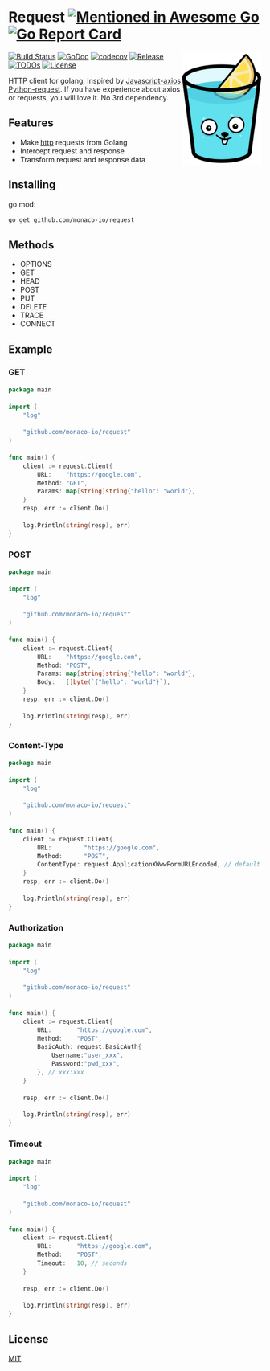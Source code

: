 # Request [![Mentioned in Awesome Go](https://awesome.re/mentioned-badge.svg)](https://github.com/avelino/awesome-go) [![Go Report Card](https://goreportcard.com/badge/github.com/monaco-io/request)](https://goreportcard.com/report/github.com/monaco-io/request)

<img align="right" width="159px" src="https://raw.githubusercontent.com/gin-gonic/logo/master/color.png">

[![Build Status](https://travis-ci.org/monaco-io/request.svg?branch=master)](https://travis-ci.org/monaco-io/request)
[![GoDoc](https://godoc.org/github.com/monaco-io/request?status.svg)](https://pkg.go.dev/github.com/monaco-io/request?tab=doc)
[![codecov](https://codecov.io/gh/monaco-io/request/branch/master/graph/badge.svg)](https://codecov.io/gh/monaco-io/request)
[![Release](https://img.shields.io/github/release/monaco-io/request.svg?style=flat-square)](https://github.com/monaco-io/request/releases)
[![TODOs](https://badgen.net/https/api.tickgit.com/badgen/github.com/monaco-io/request)](https://www.tickgit.com/browse?repo=github.com/monaco-io/request)
[![License](https://img.shields.io/github/license/monaco-io/request?style=plastic)](https://github.com/monaco-io/request/blob/master/LICENSE)
<!-- [![Sourcegraph](https://sourcegraph.com/github.com/monaco-io/request/-/badge.svg)](https://sourcegraph.com/github.com/monaco-io/request?badge) -->
<!-- [![Open Source Helpers](https://www.codetriage.com/monaco-io/request/badges/users.svg)](https://www.codetriage.com/monaco-io/request) -->
<!-- [![Join the chat at https://gitter.im/monaco-io/request](https://badges.gitter.im/Join%20Chat.svg)](https://gitter.im/monaco-io/request?utm_source=badge&utm_medium=badge&utm_campaign=pr-badge&utm_content=badge) -->

HTTP client for golang, Inspired by [Javascript-axios](https://github.com/axios/axios) [Python-request](https://github.com/psf/requests).
If you have experience about axios or requests, you will love it.
No 3rd dependency.

## Features

- Make [http](https://golang.org) requests from Golang
- Intercept request and response
- Transform request and response data

## Installing

go mod:

```bash
go get github.com/monaco-io/request
```

## Methods

- OPTIONS
- GET
- HEAD
- POST
- PUT
- DELETE
- TRACE
- CONNECT

## Example

### GET

```go
package main

import (
    "log"

    "github.com/monaco-io/request"
)

func main() {
    client := request.Client{
        URL:    "https://google.com",
        Method: "GET",
        Params: map[string]string{"hello": "world"},
    }
    resp, err := client.Do()

    log.Println(string(resp), err)
}
```

### POST

```go
package main

import (
    "log"

    "github.com/monaco-io/request"
)

func main() {
    client := request.Client{
        URL:    "https://google.com",
        Method: "POST",
        Params: map[string]string{"hello": "world"},
        Body:   []byte(`{"hello": "world"}`),
    }
    resp, err := client.Do()

    log.Println(string(resp), err)
}
```

### Content-Type

```go
package main

import (
    "log"

    "github.com/monaco-io/request"
)

func main() {
    client := request.Client{
        URL:         "https://google.com",
        Method:      "POST",
        ContentType: request.ApplicationXWwwFormURLEncoded, // default is "application/json"
    }
    resp, err := client.Do()

    log.Println(string(resp), err)
}
```

### Authorization

```go
package main

import (
    "log"

    "github.com/monaco-io/request"
)

func main() {
    client := request.Client{
        URL:       "https://google.com",
        Method:    "POST",
        BasicAuth: request.BasicAuth{
            Username:"user_xxx",
            Password:"pwd_xxx",
        }, // xxx:xxx
    }

    resp, err := client.Do()

    log.Println(string(resp), err)
}
```

### Timeout

```go
package main

import (
    "log"

    "github.com/monaco-io/request"
)

func main() {
    client := request.Client{
        URL:       "https://google.com",
        Method:    "POST",
        Timeout:   10, // seconds
    }

    resp, err := client.Do()

    log.Println(string(resp), err)
}
```

## License

[MIT](LICENSE)
